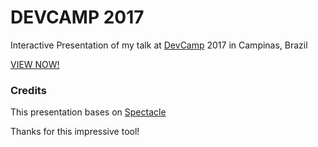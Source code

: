 # DEVCAMP 2017

Interactive Presentation of my talk at [DevCamp](http://www.devcamp.com.br/) 2017 in Campinas, Brazil

[VIEW NOW!](https://ohager.github.io/devcamp2017_slides)

### Credits

This presentation bases on [Spectacle](http://formidable.com/open-source/spectacle/)

Thanks for this impressive tool!

